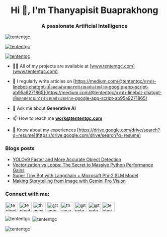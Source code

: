 <h1 align="center">Hi 👋, I'm Thanyapisit Buaprakhong</h1>
<h3 align="center">A passionate Artificial Intelligence</h3>

<p align="left"> <img src="https://komarev.com/ghpvc/?username=tententgc&label=Profile%20views&color=0e75b6&style=flat" alt="tententgc" /> </p>

<p align="left"> <a href="https://github.com/ryo-ma/github-profile-trophy"><img src="https://github-profile-trophy.vercel.app/?username=tententgc" alt="tententgc" /></a> </p>

<p align="left"> <a href="https://twitter.com/tententgc" target="blank"><img src="https://img.shields.io/twitter/follow/tententgc?logo=twitter&style=for-the-badge" alt="tententgc" /></a> </p>



- 👨‍💻 All of my projects are available at [www.tententgc.com](www.tententgc.com)

- 📝 I regularly write articles on [https://medium.com/@tententgc/การทำ-linebot-chatgpt-เพื่อตอบคำถามการทำงานอย่างง่ายด้วย-google-app-script-ab95a9271865](https://medium.com/@tententgc/การทำ-linebot-chatgpt-เพื่อตอบคำถามการทำงานอย่างง่ายด้วย-google-app-script-ab95a9271865)

- 💬 Ask me about **Generative AI**

- 📫 How to reach me **work@tententgc.com**

- 📄 Know about my experiences [https://drive.google.com/drive/search?q=resume](https://drive.google.com/drive/search?q=resume)

### Blogs posts
<!-- BLOG-POST-LIST:START -->
- [YOLOv9 Faster and More Accurate Object Detection](https://medium.com/@tententgc/yolov9-faster-and-more-accurate-object-detection-337a7ca29676?source=rss-7c18b421cb41------2)
- [Vectorization vs Loops: The Secret to Massive Python Performance Gains](https://medium.com/@tententgc/vectorization-vs-loops-the-secret-to-massive-python-performance-gains-af8a4ac17234?source=rss-7c18b421cb41------2)
- [Super Tiny Bot with Langchain + Microsoft Phi-2 SLM Model](https://medium.com/@tententgc/super-tiny-bot-with-langchain-microsoft-phi-2-slm-model-791b4f6b516e?source=rss-7c18b421cb41------2)
- [Making Storytelling from Image with Gemini Pro Vision](https://medium.com/@tententgc/making-storytelling-from-image-with-gemini-pro-vision-cf492374cb41?source=rss-7c18b421cb41------2)
<!-- BLOG-POST-LIST:END -->

<h3 align="left">Connect with me:</h3>
<p align="left">
<a href="https://dev.to/tententgc" target="blank"><img align="center" src="https://raw.githubusercontent.com/rahuldkjain/github-profile-readme-generator/master/src/images/icons/Social/devto.svg" alt="tententgc" height="30" width="40" /></a>
<a href="https://twitter.com/tententgc" target="blank"><img align="center" src="https://raw.githubusercontent.com/rahuldkjain/github-profile-readme-generator/master/src/images/icons/Social/twitter.svg" alt="tententgc" height="30" width="40" /></a>
<a href="https://linkedin.com/in/thanyapisit-buaprakhong-bb0143184" target="blank"><img align="center" src="https://raw.githubusercontent.com/rahuldkjain/github-profile-readme-generator/master/src/images/icons/Social/linked-in-alt.svg" alt="thanyapisit-buaprakhong-bb0143184" height="30" width="40" /></a>
<a href="https://kaggle.com/@tententgc" target="blank"><img align="center" src="https://raw.githubusercontent.com/rahuldkjain/github-profile-readme-generator/master/src/images/icons/Social/kaggle.svg" alt="@tententgc" height="30" width="40" /></a>
<a href="https://fb.com/thanyapisit tenten buaprakhong" target="blank"><img align="center" src="https://raw.githubusercontent.com/rahuldkjain/github-profile-readme-generator/master/src/images/icons/Social/facebook.svg" alt="thanyapisit tenten buaprakhong" height="30" width="40" /></a>
<a href="https://instagram.com/@tenten_tgc" target="blank"><img align="center" src="https://raw.githubusercontent.com/rahuldkjain/github-profile-readme-generator/master/src/images/icons/Social/instagram.svg" alt="@tenten_tgc" height="30" width="40" /></a>
<a href="https://medium.com/@tententgc" target="blank"><img align="center" src="https://raw.githubusercontent.com/rahuldkjain/github-profile-readme-generator/master/src/images/icons/Social/medium.svg" alt="@tententgc" height="30" width="40" /></a>
<a href="https://www.leetcode.com/tentenpccp20" target="blank"><img align="center" src="https://raw.githubusercontent.com/rahuldkjain/github-profile-readme-generator/master/src/images/icons/Social/leet-code.svg" alt="tentenpccp20" height="30" width="40" /></a>
</p>


<p><img align="left" src="https://github-readme-stats.vercel.app/api/top-langs?username=tententgc&show_icons=true&locale=en&layout=compact" alt="tententgc" /></p>

<p>&nbsp;<img align="center" src="https://github-readme-stats.vercel.app/api?username=tententgc&show_icons=true&locale=en" alt="tententgc" /></p>

<p><img align="center" src="https://github-readme-streak-stats.herokuapp.com/?user=tententgc&" alt="tententgc" /></p>


